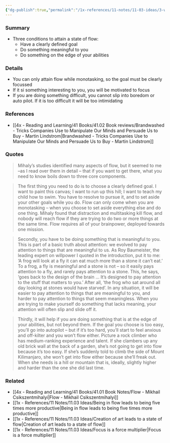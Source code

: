 ```yaml
---
{"dg-publish":true,"permalink":"/1x-references/11-notes/11-03-ideas/3-ways-to-gain-flow/","title":"3 ways to gain flow","created":"2025-01-23T17:12:08.968+03:00","updated":"2025-01-23T19:14:02.183+03:00"}
---
```



### Summary
- Three conditions to attain a state of flow:
	- Have a clearly defined goal
	- Do something meaningful to you
	- Do something on the edge of your abilities

### Details
- You can only attain flow while monotasking, so the goal must be clearly focussed
- If it si something interesting to you, you will be motivated to focus
- If you are doing something difficult, you cannot slip into boredom or auto pilot. If it is too difficult it will be too intimidating

### References
- [[4x - Reading and Learning/41 Books/41.02 Book reviews/Brandwashed - Tricks Companies Use to Manipulate Our Minds and Persuade Us to Buy - Martin Lindstrom\|Brandwashed - Tricks Companies Use to Manipulate Our Minds and Persuade Us to Buy - Martin Lindstrom]]

### Quotes
> Mihaly’s studies identified many aspects of flow, but it seemed to me –as I read over them in detail – that if you want to get there, what you need to know boils down to three core components. 

> The first thing you need to do is to choose a clearly defined goal. I want to paint this canvas; I want to run up this hill; I want to teach my child how to swim. You have to resolve to pursue it, and to set aside your other goals while you do. Flow can only come when you are monotasking – when you choose to set aside everything else and do one thing. Mihaly found that distraction and multitasking kill flow, and nobody will reach flow if they are trying to do two or more things at the same time. Flow requires all of your brainpower, deployed towards one mission. 

> Secondly, you have to be doing something that is meaningful to you. This is part of a basic truth about attention: we evolved to pay attention to things that are meaningful to us. As Roy Baumeister, the leading expert on willpower I quoted in the introduction, put it to me: ‘A frog will look at a fly it can eat much more than a stone it can’t eat.’ To a frog, a fly is meaningful and a stone is not – so it easily pays attention to a fly, and rarely pays attention to a stone. This, he says, ‘goes back to the design of the brain  … It’s designed to pay attention to the stuff that matters to you.’ After all, ‘the frog who sat around all day looking at stones would have starved’. In any situation, it will be easier to pay attention to things that are meaningful to you, and harder to pay attention to things that seem meaningless. When you are trying to make yourself do something that lacks meaning, your attention will often slip and slide off it. 

> Thirdly, it will help if you are doing something that is at the edge of your abilities, but not beyond them. If the goal you choose is too easy, you’ll go into autopilot – but if it’s too hard, you’ll start to feel anxious and off-kilter and you won’t flow either. Picture a rock climber who has medium-ranking experience and talent. If she clambers up any old brick wall at the back of a garden, she’s not going to get into flow because it’s too easy. If she’s suddenly told to climb the side of Mount Kilimanjaro, she won’t get into flow either because she’ll freak out. When she needs is a hill or mountain that is, ideally, slightly higher and harder than the one she did last time.

### Related
- [[4x - Reading and Learning/41 Books/41.01 Book Notes/Flow - Mikhail Csikszentmihalyi\|Flow - Mikhail Csikszentmihalyi]]
- [[1x - References/11 Notes/11.03 Ideas/Being in flow leads to being five times more productive\|Being in flow leads to being five times more productive]]
- [[1x - References/11 Notes/11.03 Ideas/Creation of art leads to a state of flow\|Creation of art leads to a state of flow]]
- [[1x - References/11 Notes/11.03 Ideas/Focus is a force multiplier\|Focus is a force multiplier]]